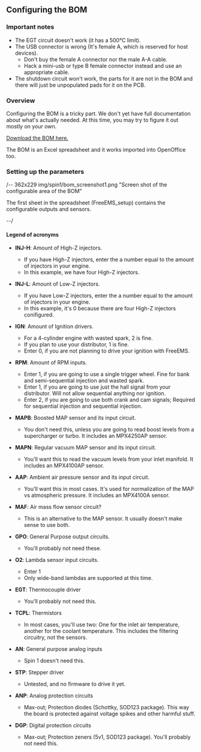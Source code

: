 ## Configuring the BOM

### Important notes

- The EGT circuit doesn't work (it has a 500&deg;C limit).
- The USB connector is wrong (It's female A, which is reserved for host devices).
  - Don't buy the female A connector nor the male A-A cable.
  - Hack a mini-usb or type B female connector instead and use an appropriate cable.
- The shutdown circuit won't work, the parts for it are not in the BOM and there will just be unpopulated pads for it on the PCB.


### Overview

Configuring the BOM is a tricky part. We don't yet have full documentation about what's actually needed. At this time, you may try to figure it out mostly on your own.

[Download the BOM here.](https://github.com/nitrousnrg/puma/blob/master/BOMs/order_BOM.xls?raw=true)

The BOM is an Excel spreadsheet and it works imported into OpenOffice too.

### Setting up the parameters

/-- 362x229 img/spin1/bom_screenshot1.png "Screen shot of the configurable area of the BOM"

The first sheet in the spreadsheet (FreeEMS_setup) contains the configurable outputs and sensors.

--/
#### Legend of acronyms

- **INJ-H**: Amount of High-Z injectors.
  - If you have High-Z injectors, enter the a number equal to the amount of injectors in your engine.
  - In this example, we have four High-Z injectors.

- **INJ-L**: Amount of Low-Z injectors.
  - If you have Low-Z injectors, enter the a number equal to the amount of injectors in your engine.
  - In this example, it's 0 because there are four High-Z injectors conifigured.

- **IGN**: Amount of Ignition drivers.
  - For a 4-cylinder engine with wasted spark, 2 is fine.
  - If you plan to use your distributor, 1 is fine.
  - Enter 0, if you are not planning to drive your ignition with FreeEMS.

- **RPM**: Amount of RPM inputs.
  - Enter 1, if you are going to use a single trigger wheel. Fine for bank and semi-sequential injection and wasted spark.
  - Enter 1, if you are going to use just the hall signal from your distributor. Will not allow sequential anything nor ignition.
  - Enter 2, if you are going to use both crank and cam signals; Required for sequential injection and sequential injection.

- **MAPB**: Boosted MAP sensor and its input circuit.
  - You don't need this, unless you are going to read boost levels from a supercharger or turbo. It includes an MPX4250AP sensor.

- **MAPN**: Regular vacuum MAP sensor and its input circuit.
  - You'll want this to read the vacuum levels from your inlet manifold. It includes an MPX4100AP sensor.

- **AAP**: Ambient air pressure sensor and its input circuit.
  - You'll want this in most cases. It's used for normalization of the MAP vs atmospheric pressure. It includes an MPX4100A sensor.

- **MAF**: Air mass flow sensor circuit?
  - This is an alternative to the MAP sensor. It usually doesn't make sense to use both.

- **GPO**: General Purpose output circuits.
  - You'll probably not need these.

- **O2**: Lambda sensor input circuits.
  - Enter 1
  - Only wide-band lambdas are supported at this time.

- **EGT**: Thermocouple driver
  - You'll probably not need this.

- **TCPL**: Thermistors
  - In most cases, you'll use two: One for the inlet air temperature, another for the coolant temperature. This includes the filtering circuitry, not the sensors.

- **AN**: General purpose analog inputs
  - Spin 1 doesn't need this.

- **STP**: Stepper driver
  - Untested, and no firmware to drive it yet.

- **ANP**: Analog protection circuits
  - Max-out; Protection diodes (Schottky, SOD123 package). This way the board is protected against voltage spikes and other
harmful stuff.

- **DGP**: Digital protection circuits
  - Max-out; Protection zeners (5v1, SOD123 package). You'll probably not need this.

